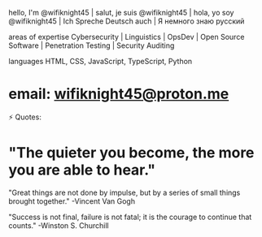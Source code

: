 hello, I'm @wifiknight45 | salut, je suis @wifiknight45 | hola, yo soy @wifiknight45 | Ich Spreche Deutsch auch | Я немного знаю русский

areas of expertise
Cybersecurity | Linguistics | OpsDev | Open Source Software | Penetration Testing | Security Auditing 

languages
HTML, CSS, JavaScript, TypeScript, Python 

# email: wifiknight45@proton.me

  
⚡ Quotes:
  
# "The quieter you become, the more you are able to hear."


"Great things are not done by impulse, but by a series of small things brought together." -Vincent Van Gogh

  "Success is not final, failure is not fatal; it is the courage to continue that counts." -Winston S. Churchill


<!---
wifiknight45/wifiknight45 is a ✨ special ✨ repository because its `README.md` (this file) appears on your GitHub profile.
You can click the Preview link to take a look at your changes.
--->
